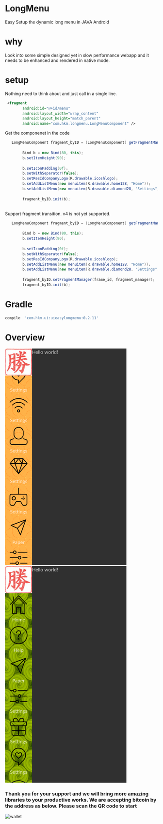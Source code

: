 # LongMenu
Easy Setup the dynamic long menu in JAVA Android

why
==========
Look into some simple designed yet in slow performance webapp and it needs to be enhanced and rendered in native mode. 



setup
==========
Nothing need to think about and just call in a single line.

```xml
 <fragment
        android:id="@+id/menu"
        android:layout_width="wrap_content"
        android:layout_height="match_parent"
        android:name="com.hkm.longmenu.LongMenuComponent" />

```
Get the componenet in the code
```java
   LongMenuComponent fragment_byID = (LongMenuComponent) getFragmentManager().findFragmentById(R.id.menu);

        Bind b = new Bind(80, this);
        b.setItemHeight(90);
  
        b.setIconPadding(0f);
        b.setWithSeparator(false);
        b.setResIdCompanyLogo(R.drawable.icoshlogo);
        b.setAddListMenu(new menuitem(R.drawable.home128, "Home"));
        b.setAddListMenu(new menuitem(R.drawable.diamond28, "Settings", MenuDishes.class));

        fragment_byID.init(b);
        
 ```


Support fragment transition. v4 is not yet supported.

```java
   LongMenuComponent fragment_byID = (LongMenuComponent) getFragmentManager().findFragmentById(R.id.menu);

        Bind b = new Bind(80, this);
        b.setItemHeight(90);

        b.setIconPadding(0f);
        b.setWithSeparator(false);
        b.setResIdCompanyLogo(R.drawable.icoshlogo);
        b.setAddListMenu(new menuitem(R.drawable.home128, "Home"));
        b.setAddListMenu(new menuitem(R.drawable.diamond28, "Settings", MenuDishes.class));

        fragment_byID.setFragmentManager(frame_id, fragment_manager);
        fragment_byID.init(b);

 ```

Gradle
===================
```gradle
compile  'com.hkm.ui:uieasylongmenu:0.2.11'
```
Overview
===================
![image](screen/device-2015-04-11-175843.png)![image](screen/device-2015-04-11-180023.png)


### Thank you for your support and we will bring more amazing libraries to your productive works. We are accepting bitcoin by the address as below. Please scan the QR code to start
![wallet](http://s32.postimg.org/sdd1oio1t/qrwallet.jpg)
